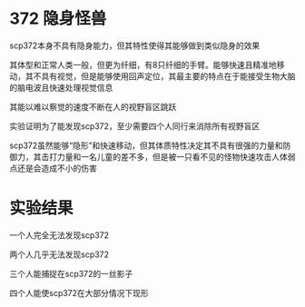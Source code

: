 # 372 隐身怪兽
scp372本身不具有隐身能力，但其特性使得其能够做到类似隐身的效果

其体型和正常人类一般，但更为纤细，有8只纤细的手臂。能够快速且精准地移动，其不具有视觉，但是能够使用回声定位，其最主要的特点在于能接受生物大脑的脑电波且快速处理视觉信息

其能以难以察觉的速度不断在人的视野盲区跳跃

实验证明为了能发现scp372，至少需要四个人同行来消除所有视野盲区

scp372虽然能够“隐形”和快速移动，但其体质特性决定其不具有很强的力量和防御力，其击打力量和一名儿童的差不多，但是被一只看不见的怪物快速攻击人体弱点还是会造成不小的伤害

# 实验结果
一个人完全无法发现scp372

两个人几乎无法发现scp372

三个人能捕捉在scp372的一丝影子

四个人能使scp372在大部分情况下现形